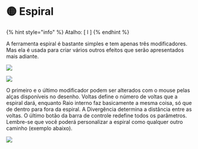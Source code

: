 # 🟡 Espiral

{% hint style="info" %}
Atalho: \[ I ]&#x20;
{% endhint %}

A ferramenta espiral é bastante simples e tem apenas três modificadores. Mas ela é usada para criar vários outros efeitos que serão apresentados mais adiante.

![](https://lh6.googleusercontent.com/3rt2MsL5Jk0OWWg5ylDTMNQSkL\_LTWXXKEu9UjIxsNszTWVefweEB8K8WLEr\_iUiEvU3m7SCkyWa2LTEugDQoO5rqti8qiZRhbF1sutJxP6BvqySMsgA1u1X-JpU1-4f\_KrLVS-FXPug5DE8MQ)

![](https://lh4.googleusercontent.com/eGJf1JSWF73OO7zLM9eUaqpVIULDk4Lj65xrcAyKvRZmuVmAQF3xaq2eIo2nz39brajXvvUFUvffgQg1hXIlRoXAx6xiKiXDyErFB26kV1au4JejMiSMyePX\_s0l88rqvHyRwbyZl5-qQQFY8g)

O primeiro e o último modificador podem ser alterados com o mouse pelas alças disponíveis no desenho. Voltas define o número de voltas que a espiral dará, enquanto Raio interno faz basicamente a mesma coisa, só que de dentro para fora da espiral. A Divergência determina a distância entre as voltas. O último botão da barra de controle redefine todos os parâmetros. Lembre-se que você poderá personalizar a espiral como qualquer outro caminho (exemplo abaixo).

![](https://lh5.googleusercontent.com/JW3ieY7-zWkMYe1HS18lqleU1Pu-boc\_Q6gUs-TxirSSn8mFAddUxO0zk3M9mwWeD0hustiWiqbQVMgGWKrWmDKFU0c40t9PNNrkgB-kGGcCX\_4rtozQzwmST1dHjJPn3KjbjLbuYHOL6vgpag)
